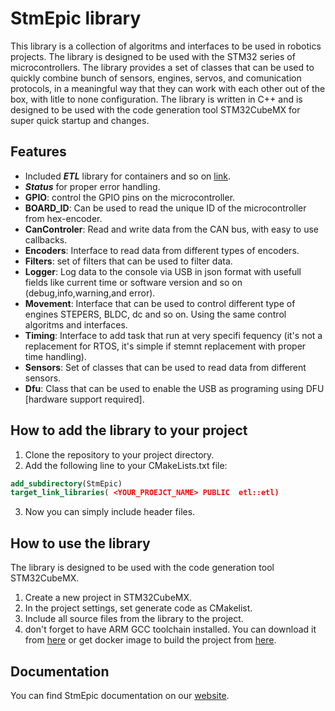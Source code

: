 # StmEpic library
This library is a collection of algoritms and interfaces to be used in robotics projects. The library is designed to be used with the STM32 series of microcontrollers. 
The library provides a set of classes that can be used to quickly combine bunch of sensors, engines, servos, and comunication protocols, in a meaningful way that they can work with each other out of the box, with litle to none configuration. 
The library is written in C++ and is designed to be used with the code generation tool STM32CubeMX for super quick startup and changes. 


## Features
- Included ***ETL*** library for containers and so on [link](https://github.com/ETLCPP/etl).
- ***Status*** for proper error handling.
- **GPIO**: control the GPIO pins on the microcontroller.
- **BOARD_ID**: Can be used to read the unique ID of the microcontroller from hex-encoder.
- **CanControler**: Read and write data from the CAN bus, with easy to use callbacks.
- **Encoders**: Interface to read data from different types of encoders.
- **Filters**: set of filters that can be used to filter data.
- **Logger**:  Log data to the console via USB in json format with usefull fields like current time or software version and so on (debug,info,warning,and error).
- **Movement**: Interface that can be used to control different type of engines STEPERS, BLDC, dc and so on. Using the same control algoritms and interfaces.
- **Timing**:  Interface to add task that run at very specifi fequency (it's not a replacement for RTOS, it's simple if stemnt replacement with proper time handling).
- **Sensors**: Set of classes that can be used to read data from different sensors.
- **Dfu**: Class that can be used to enable the USB as programing using DFU [hardware support required].

## How to add the library to your project
1. Clone the repository to your project directory.
2. Add the following line to your CMakeLists.txt file:
```cmake
add_subdirectory(StmEpic)
target_link_libraries( <YOUR_PROEJCT_NAME> PUBLIC  etl::etl)
```
3. Now you can simply include header files.


## How to use the library
The library is designed to be used with the code generation tool STM32CubeMX.
1. Create a new project in STM32CubeMX.
2. In the project settings, set generate code as CMakelist.
3. Include all source files from the library to the project.
4. don't forget to have ARM GCC toolchain installed. You can download it from [here](https://developer.arm.com/tools-and-software/open-source-software/developer-tools/gnu-toolchain/gnu-rm) or get docker image to build the project from [here](https://hub.docker.com/repository/docker/xlemonx/arm-gnu-toolchain).

## Documentation
You can find StmEpic documentation on our [website](https://stmepic.nihilia.xyz).

